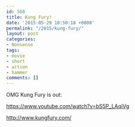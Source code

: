 ```yaml
---
id: 560
title: Kung Fury!
date: '2015-05-29 10:50:18 +0000'
permalink: "/2015/kung-fury/"
layout: post
categories:
- Nonsense
tags:
- movie
- short
- action
- hammer
comments: []
---
```

OMG Kung Fury is out:

<https://www.youtube.com/watch?v=bS5P_LAqiVg>

<http://www.kungfury.com/>